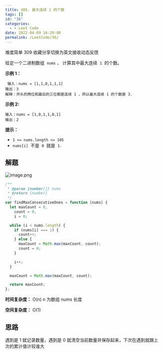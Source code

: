 ```yaml
---
title: 485. 最大连续 1 的个数
tags: []
id: "36"
categories:
  - - Leet Code
date: 2022-04-09 16:29:00
permalink: /LeetCode/36/
---
```


难度简单 309 收藏分享切换为英文接收动态反馈

给定一个二进制数组  `nums` ， 计算其中最大连续  `1`  的个数。

<!--more-->

**示例 1：**

```
 输入：nums = [1,1,0,1,1,1]
输出：3
解释：开头的两位和最后的三位都是连续 1 ，所以最大连续 1 的个数是 3.

```

**示例 2:**

```
输入：nums = [1,0,1,1,0,1]
输出：2

```

**提示：**

- `1 <= nums.length <= 105`
- `nums[i]`  不是  `0`  就是  `1`.

## 解题

![image.png](https://s2.loli.net/2022/04/09/uOAwgJF1dP2jXkz.png)

```jsx
/**
 * @param {number[]} nums
 * @return {number}
 */
var findMaxConsecutiveOnes = function (nums) {
  let maxCount = 0,
    count = 0,
    i = 0;

  while (i < nums.length) {
    if (nums[i] === 1) {
      count++;
    } else {
      maxCount = Math.max(maxCount, count);
      count = 0;
    }

    i++;
  }

  maxCount = Math.max(maxCount, count);

  return maxCount;
};
```

**时间复杂度：** O(n) n 为数组 nums 长度

**空间复杂度：** O(1)

## 思路

遇到是 1 就记录数量，遇到是 0 就清空当前数量并保存起来，下次在遇到就跟上次的累计值计较谁大
